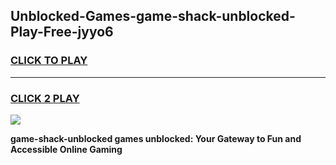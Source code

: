 
## Unblocked-Games-game-shack-unblocked-Play-Free-jyyo6
<h3>
<a href="https://premium76.site?title=game-shack-unblocked&ref=18A">CLICK TO PLAY</a></h3>
<hr>

<h3>
<a href="https://premium76.site?title=game-shack-unblocked&ref=18A">CLICK 2 PLAY</a>
  
</h3>

<a href="https://premium76.site?title=game-shack-unblocked&ref=18A"><img src="https://clearcache.store/games.png"></a>


**game-shack-unblocked games unblocked: Your Gateway to Fun and Accessible Online Gaming**
